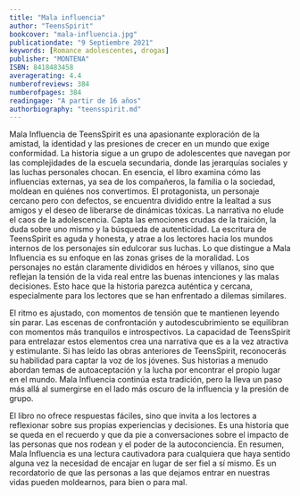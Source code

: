 ```yaml
---
title: "Mala influencia"
author: "TeensSpirit"
bookcover: "mala-influencia.jpg"
publicationdate: "9 Septiembre 2021"
keywords: [Romance adolescentes, drogas]
publisher: "MONTENA"
ISBN: 8418483458
averagerating: 4.4
numberofreviews: 384
numberofpages: 384
readingage: "A partir de 16 años"
authorbiography: "teensspirit.md"
---
```


Mala Influencia de TeensSpirit es una apasionante exploración de la amistad, la identidad y las presiones de crecer en un mundo que exige conformidad. La historia sigue a un grupo de adolescentes que navegan por las complejidades de la escuela secundaria, donde las jerarquías sociales y las luchas personales chocan. En esencia, el libro examina cómo las influencias externas, ya sea de los compañeros, la familia o la sociedad, moldean en quiénes nos convertimos.
El protagonista, un personaje cercano pero con defectos, se encuentra dividido entre la lealtad a sus amigos y el deseo de liberarse de dinámicas tóxicas. La narrativa no elude el caos de la adolescencia. Capta las emociones crudas de la traición, la duda sobre uno mismo y la búsqueda de autenticidad. La escritura de TeensSpirit es aguda y honesta, y atrae a los lectores hacia los mundos internos de los personajes sin edulcorar sus luchas.
Lo que distingue a Mala Influencia es su enfoque en las zonas grises de la moralidad. Los personajes no están claramente divididos en héroes y villanos, sino que reflejan la tensión de la vida real entre las buenas intenciones y las malas decisiones. Esto hace que la historia parezca auténtica y cercana, especialmente para los lectores que se han enfrentado a dilemas similares.

El ritmo es ajustado, con momentos de tensión que te mantienen leyendo sin parar. Las escenas de confrontación y autodescubrimiento se equilibran con momentos más tranquilos e introspectivos. La capacidad de TeensSpirit para entrelazar estos elementos crea una narrativa que es a la vez atractiva y estimulante.
Si has leído las obras anteriores de TeensSpirit, reconocerás su habilidad para captar la voz de los jóvenes. Sus historias a menudo abordan temas de autoaceptación y la lucha por encontrar el propio lugar en el mundo. Mala Influencia continúa esta tradición, pero la lleva un paso más allá al sumergirse en el lado más oscuro de la influencia y la presión de grupo.

El libro no ofrece respuestas fáciles, sino que invita a los lectores a reflexionar sobre sus propias experiencias y decisiones. Es una historia que se queda en el recuerdo y que da pie a conversaciones sobre el impacto de las personas que nos rodean y el poder de la autoconciencia.
En resumen, Mala Influencia es una lectura cautivadora para cualquiera que haya sentido alguna vez la necesidad de encajar en lugar de ser fiel a sí mismo. Es un recordatorio de que las personas a las que dejamos entrar en nuestras vidas pueden moldearnos, para bien o para mal.